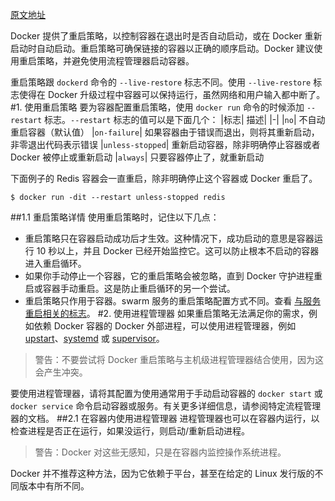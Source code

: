 [原文地址](https://docs.docker.com/config/containers/start-containers-automatically/)

Docker 提供了重启策略，以控制容器在退出时是否自动启动，或在 Docker 重新启动时自动启动。重启策略可确保链接的容器以正确的顺序启动。Docker 建议使用重启策略，并避免使用流程管理器启动容器。

重启策略跟 `dockerd` 命令的 `--live-restore` 标志不同。使用 `--live-restore` 标志使得在 Docker 升级过程中容器可以保持运行，虽然网络和用户输入都中断了。
#1. 使用重启策略
要为容器配置重启策略，使用 `docker run` 命令的时候添加 `--restart` 标志。`--restart` 标志的值可以是下面几个：
|标志|  描述|
|-|
|`no`|  不自动重启容器（默认值）
|`on-failure`|  如果容器由于错误而退出，则将其重新启动，非零退出代码表示错误
|`unless-stopped`|  重新启动容器，除非明确停止容器或者 Docker 被停止或重新启动
|`always`|  只要容器停止了，就重新启动

下面例子的 Redis 容器会一直重启，除非明确停止这个容器或 Docker 重启了。
```
$ docker run -dit --restart unless-stopped redis
```
##1.1 重启策略详情
使用重启策略时，记住以下几点：

- 重启策略只在容器启动成功后才生效。这种情况下，成功启动的意思是容器运行 10 秒以上，并且 Docker 已经开始监控它。这可以防止根本不启动的容器进入重启循环。
- 如果你手动停止一个容器，它的重启策略会被忽略，直到 Docker 守护进程重启或容器手动重启。这是防止重启循环的另一个尝试。
- 重启策略只作用于容器。swarm 服务的重启策略配置方式不同。查看 [与服务重启相关的标志](https://docs.docker.com/engine/reference/commandline/service_create/)。
#2. 使用进程管理器
如果重启策略无法满足你的需求，例如依赖 Docker 容器的 Docker 外部进程，可以使用进程管理器，例如 [upstart](http://upstart.ubuntu.com/)、[systemd](http://freedesktop.org/wiki/Software/systemd/) 或 [supervisor](http://supervisord.org/)。

>警告：不要尝试将 Docker 重启策略与主机级进程管理器结合使用，因为这会产生冲突。

要使用进程管理器，请将其配置为使用通常用于手动启动容器的 `docker start` 或 `docker service` 命令启动容器或服务。有关更多详细信息，请参阅特定流程管理器的文档。
##2.1 在容器内使用进程管理器
进程管理器也可以在容器内运行，以检查进程是否正在运行，如果没运行，则启动/重新启动进程。

>警告：Docker 对这些无感知，只是在容器内监控操作系统进程。

Docker 并不推荐这种方法，因为它依赖于平台，甚至在给定的 Linux 发行版的不同版本中有所不同。